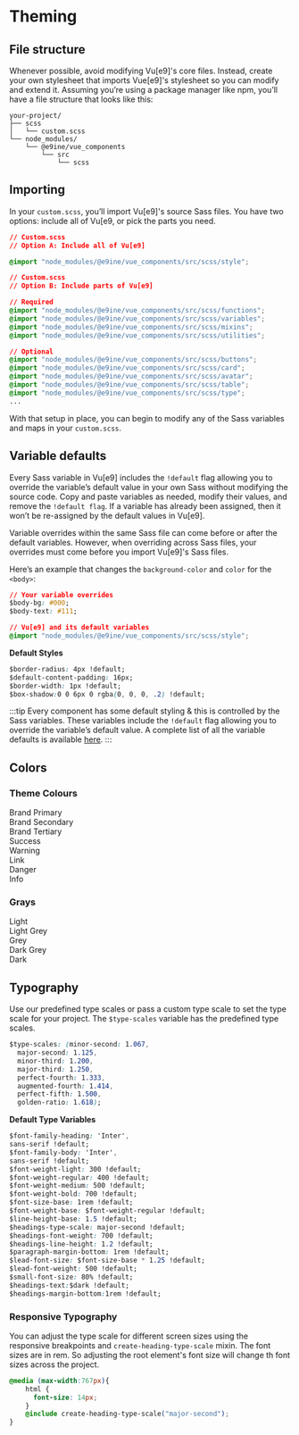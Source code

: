 # Theming
## File structure
Whenever possible, avoid modifying Vu[e9]'s core files. Instead, create your own stylesheet that imports Vue[e9]'s stylesheet so you can modify and extend it. Assuming you’re using a package manager like npm, you’ll have a file structure that looks like this:

```
your-project/
├── scss
│   └── custom.scss
└── node_modules/
    └── @e9ine/vue_components
        └── src
            └── scss
 ```

## Importing
In your `custom.scss`, you’ll import Vu[e9]'s source Sass files. You have two options: include all of Vu[e9, or pick the parts you need.

```css
// Custom.scss
// Option A: Include all of Vu[e9]

@import "node_modules/@e9ine/vue_components/src/scss/style";
```
```css
// Custom.scss
// Option B: Include parts of Vu[e9]

// Required
@import "node_modules/@e9ine/vue_components/src/scss/functions";
@import "node_modules/@e9ine/vue_components/src/scss/variables";
@import "node_modules/@e9ine/vue_components/src/scss/mixins";
@import "node_modules/@e9ine/vue_components/src/scss/utilities";

// Optional
@import "node_modules/@e9ine/vue_components/src/scss/buttons";
@import "node_modules/@e9ine/vue_components/src/scss/card";
@import "node_modules/@e9ine/vue_components/src/scss/avatar";
@import "node_modules/@e9ine/vue_components/src/scss/table";
@import "node_modules/@e9ine/vue_components/src/scss/type";
...

```

With that setup in place, you can begin to modify any of the Sass variables and maps in your `custom.scss`.

## Variable defaults

Every Sass variable in Vu[e9] includes the `!default` flag allowing you to override the variable’s default value in your own Sass without modifying the source code. Copy and paste variables as needed, modify their values, and remove the `!default flag`. If a variable has already been assigned, then it won’t be re-assigned by the default values in Vu[e9].

Variable overrides within the same Sass file can come before or after the default variables. However, when overriding across Sass files, your overrides must come before you import Vu[e9]'s Sass files.

Here’s an example that changes the `background-color` and `color` for the ```<body>```:

```css
// Your variable overrides
$body-bg: #000;
$body-text: #111;

// Vu[e9] and its default variables
@import "node_modules/@e9ine/vue_components/src/scss/style";
```

**Default Styles**

```css
$border-radius: 4px !default;
$default-content-padding: 16px;
$border-width: 1px !default;
$box-shadow:0 0 6px 0 rgba(0, 0, 0, .2) !default;
```

:::tip
Every component has some default styling & this is controlled by the Sass variables. These variables include the `!default` flag allowing you to override the variable’s default value. A complete list of all the variable defaults is available [here](https://github.com/e9-devops/vue-components/blob/master/src/scss/_variables.scss).
:::

## Colors

### Theme Colours 

<div class="swatches-wrapper">
<div class="swatch primary">Brand Primary</div>
<div class="swatch secondary">Brand Secondary</div>
<div class="swatch tertiary">Brand Tertiary</div>
<div class="swatch success">Success</div>
<div class="swatch warning">Warning</div>
<div class="swatch link">Link</div>
<div class="swatch danger">Danger</div>
<div class="swatch info">Info</div>
</div>

### Grays

<div class="swatches-wrapper">
<div class="swatch light">Light</div>
<div class="swatch light-grey">Light Grey</div>
<div class="swatch grey">Grey</div>
<div class="swatch dark-grey">Dark Grey</div>
<div class="swatch dark">Dark</div>
</div>

## Typography

Use our predefined type scales or pass a custom type scale to set the type scale for your project. The `$type-scales` variable has the predefined type scales.

```css
$type-scales: (minor-second: 1.067,
  major-second: 1.125,
  minor-third: 1.200,
  major-third: 1.250,
  perfect-fourth: 1.333,
  augmented-fourth: 1.414,
  perfect-fifth: 1.500,
  golden-ratio: 1.618);
```

**Default Type Variables**

```css
$font-family-heading: 'Inter',
sans-serif !default;
$font-family-body: 'Inter',
sans-serif !default;
$font-weight-light: 300 !default;
$font-weight-regular: 400 !default;
$font-weight-medium: 500 !default;
$font-weight-bold: 700 !default;
$font-size-base: 1rem !default;
$font-weight-base: $font-weight-regular !default;
$line-height-base: 1.5 !default;
$headings-type-scale: major-second !default;
$headings-font-weight: 700 !default;
$headings-line-height: 1.2 !default;
$paragraph-margin-bottom: 1rem !default;
$lead-font-size: $font-size-base * 1.25 !default;
$lead-font-weight: 500 !default;
$small-font-size: 80% !default;
$headings-text:$dark !default;
$headings-margin-bottom:1rem !default;
```

### Responsive Typography

You can adjust the type scale for different screen sizes using the responsive breakpoints and `create-heading-type-scale` mixin. The font sizes are in rem. So adjusting the root element's font size will change th font sizes across the project.

```css
@media (max-width:767px){
    html {
      font-size: 14px;
    }
    @include create-heading-type-scale("major-second");
}
```
